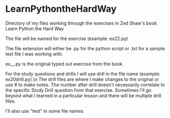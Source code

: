 LearnPythontheHardWay
=====================

Directory of my files working through the exercises in Zed Shaw's book Learn Python the Hard Way

The file will be named for the exercise (example: ex22.py)

The file extension will either be .py for the python script or .txt for a sample text file I was working with.

ex__.py is the original typed out exercise from the book.

For the study questions and drills I will use drill in the file name (example: ex20drill.py).\n
The drill files are where I make changes to the original or use # to make notes.
The number after drill doesn't necessarily correlate to the specific Study Drill question from that exercise.
Sometimes I'll go beyond what I learned in a particular lesson and there will be multiple drill files.

I'll also use "test" in some file names
